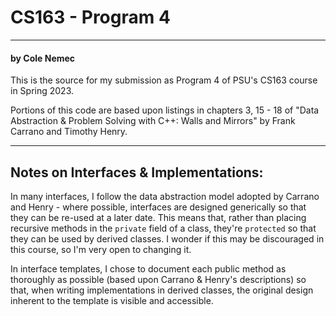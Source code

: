 # CS163 - Program 4
***
#### by Cole Nemec

This is the source for my submission as Program 4 of PSU's CS163 course in Spring 2023. 

Portions of this code are based upon listings in chapters 3, 15 - 18 of "Data Abstraction & Problem Solving with C++: Walls and Mirrors" by Frank Carrano and Timothy Henry.

*** 

## Notes on Interfaces & Implementations:
In many interfaces, I follow the data abstraction model adopted by Carrano and Henry - where possible, interfaces are designed generically so that
they can be re-used at a later date. This means that, rather than placing recursive methods in the ``private`` field of a class, they're 
``protected`` so that they can be used by derived classes. I wonder if this may be discouraged in this course, so I'm very open to 
changing it.

In interface templates, I chose to document each public method as thoroughly as possible (based upon Carrano & Henry's descriptions)
so that, when writing implementations in derived classes, the original design inherent to the template is visible and accessible.

